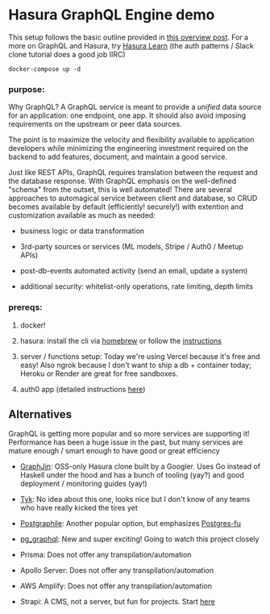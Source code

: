 # Hasura GraphQL Engine demo

This setup follows the basic outline provided in [this overview post](https://hasura.io/blog/moving-from-local-development-staging-production-with-hasura/). For a more on GraphQL and Hasura, try [Hasura Learn](https://hasura.io/learn/) (the auth patterns / Slack clone tutorial does a good job IIRC)

```
docker-compose up -d
```

### purpose:

Why GraphQL? A GraphQL service is meant to provide a _unified_ data source for an application: one endpoint, one app. It should also avoid imposing requirements on the upstream or peer data sources. 

The point is to maximize the velocity and flexibility available to application developers while minimizing the engineering investment required on the backend to add features, document, and maintain a good service.

Just like REST APIs, GraphQL requires translation between the request and the database response. With GraphQL emphasis on the well-defined "schema" from the outset, this is well automated! There are several approaches to automagical service between client and database, so CRUD becomes available by default (efficiently! securely!) with extention and customization available as much as needed:

* business logic or data transformation

* 3rd-party sources or services (ML models, Stripe / Auth0 / Meetup APIs)

* post-db-events automated activity (send an email, update a system)

* additional security: whitelist-only operations, rate limiting, depth limits

### prereqs:

1. docker!

1. hasura: install the cli via [homebrew](https://formulae.brew.sh/formula/hasura-cli) or follow the [instructions](https://hasura.io/docs/latest/graphql/core/hasura-cli/install-hasura-cli.html#installing-the-hasura-cli)

1. server / functions setup: Today we're using Vercel because it's free and easy! Also ngrok because I don't want to ship a db + container today; Heroku or Render are great for free sandboxes.

1. auth0 app (detailed instructions [here](https://hasura.io/docs/latest/graphql/core/guides/integrations/auth0-jwt.html#guides-auth0-jwt))


## Alternatives

GraphQL is getting more popular and so more services are supporting it! Performance has been a huge issue in the past, but many services are mature enough / smart enough to have good or great efficiency

* [GraphJin](https://graphjin.com/): OSS-only Hasura clone built by a Googler. Uses Go instead of Haskell under the hood and has a bunch of tooling (yay?) and good deployment / monitoring guides (yay!)

* [Tyk](https://tyk.io/benchmark/): No idea about this one, looks nice but I don't know of any teams who have really kicked the tires yet

* [Postgraphile](https://www.graphile.org/postgraphile/performance/): Another popular option, but emphasizes [Postgres-fu](https://www.graphile.org/postgraphile/custom-mutations/)

* [pg_graphql](https://supabase.github.io/pg_graphql/): New and super exciting! Going to watch this project closely

* Prisma: Does not offer any transpilation/automation

* Apollo Server: Does not offer any transpilation/automation

* AWS Amplify: Does not offer any transpilation/automation

* Strapi: A CMS, not a server, but fun for projects. Start [here](https://strapi.io/blog/how-to-self-host-your-headless-cms-using-docker-compose)
